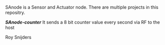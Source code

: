 SAnode is a Sensor and Actuator node.
There are multiple projects in this repositry.

***SAnode-counter***
It sends a 8 bit counter value every second via RF to the host





Roy Snijders
